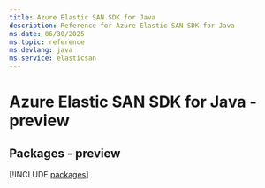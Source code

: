 ```yaml
---
title: Azure Elastic SAN SDK for Java
description: Reference for Azure Elastic SAN SDK for Java
ms.date: 06/30/2025
ms.topic: reference
ms.devlang: java
ms.service: elasticsan
---
```

# Azure Elastic SAN SDK for Java - preview
## Packages - preview
[!INCLUDE [packages](elastic-san-index.md)]